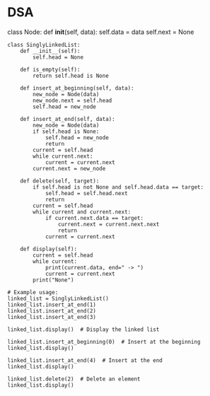 # DSA
class Node:
        def __init__(self, data):
            self.data = data
            self.next = None
    
    class SinglyLinkedList:
        def __init__(self):
            self.head = None
    
        def is_empty(self):
            return self.head is None
    
        def insert_at_beginning(self, data):
            new_node = Node(data)
            new_node.next = self.head
            self.head = new_node
    
        def insert_at_end(self, data):
            new_node = Node(data)
            if self.head is None:
                self.head = new_node
                return
            current = self.head
            while current.next:
                current = current.next
            current.next = new_node
    
        def delete(self, target):
            if self.head is not None and self.head.data == target:
                self.head = self.head.next
                return
            current = self.head
            while current and current.next:
                if current.next.data == target:
                    current.next = current.next.next
                    return
                current = current.next
    
        def display(self):
            current = self.head
            while current:
                print(current.data, end=" -> ")
                current = current.next
            print("None")
    
    # Example usage:
    linked_list = SinglyLinkedList()
    linked_list.insert_at_end(1)
    linked_list.insert_at_end(2)
    linked_list.insert_at_end(3)
    
    linked_list.display()  # Display the linked list
    
    linked_list.insert_at_beginning(0)  # Insert at the beginning
    linked_list.display()
    
    linked_list.insert_at_end(4)  # Insert at the end
    linked_list.display()
    
    linked_list.delete(2)  # Delete an element
    linked_list.display()
